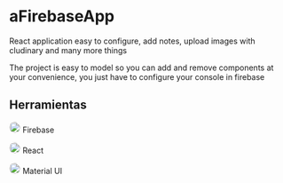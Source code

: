 # aFirebaseApp

React application easy to configure, add notes, upload images with cludinary and many more things

The project is easy to model so you can add and remove components at your convenience, you just have to configure your console in firebase

## Herramientas

<img src="https://github.com/sazukeR/devicon/blob/master/icons/firebase/firebase-plain-wordmark.svg" width="20" height="20" style="border-radius: 50%; display: inlinek;"> <span>Firebase</span>

<img src="https://github.com/sazukeR/devicon/blob/master/icons/react/react-original.svg" width="20" height="20" style="border-radius: 50%; display: inlinek;"> <span>React</span>

<img src="https://github.com/sazukeR/devicon/blob/master/icons/materialui/materialui-original.svg" width="20" height="20" style="border-radius: 50%; display: inlinek;"> <span>Material UI</span>
